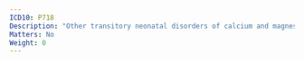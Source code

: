 ```yaml
---
ICD10: P718
Description: "Other transitory neonatal disorders of calcium and magnesium metabolism"
Matters: No
Weight: 0
---
```


